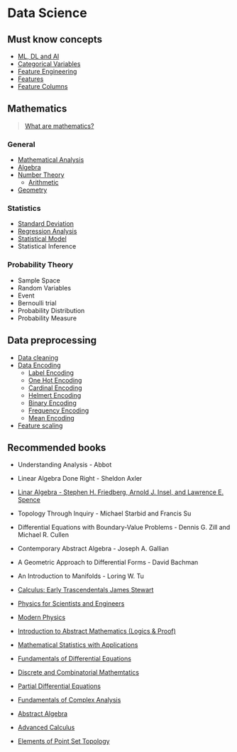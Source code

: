 # Data Science



## Must know concepts 

* [ML, DL and AI](glossary/differences/README.md)
* [Categorical Variables](glossary/categorical-variables/README.md)
* [Feature Engineering](glossary/feature-engineering/README.md)
* [Features](glossary/features/README.md)
* [Feature Columns](glossary/feature-columns/README.md)

## Mathematics

> [What are mathematics?](./mathematics/README.md)

### General

* [Mathematical Analysis](mathematics/analysis/README.md)
* [Algebra](mathematics/algebra/README.md)
* [Number Theory](mathematics/number-theory/README.md)
    * [Arithmetic](mathematics/number-theory/arithmetic/README.md)
* [Geometry](mathematics/geometry/README.md)

### Statistics

* [Standard Deviation](statistics/standard-deviation/README.md)
* [Regression Analysis](statistics/regression/README.md)
* [Statistical Model](statistics/statistical-model/README.md)
* Statistical Inference

### Probability Theory

* Sample Space
* Random Variables
* Event
* Bernoulli trial
* Probability Distribution
* Probability Measure

## Data preprocessing
* [Data cleaning](preprocessing/data-cleaning/README.md)
* [Data Encoding](preprocessing/data-encoding/README.md)
    * [Label Encoding](preprocessing/data-encoding/label-encoding/README.md)
    * [One Hot Encoding](preprocessing/data-encoding/one-hot-encoding/README.md)
    * [Cardinal Encoding](preprocessing/data-encoding/cardinal-encoding/README.md)
    * [Helmert Encoding](preprocessing/data-encoding/helmert-encoding/README.md)
    * [Binary Encoding](preprocessing/data-encoding/binary-encoding/README.md)
    * [Frequency Encoding](preprocessing/data-encoding/frequency-encoding/README.md)
    * [Mean Encoding](preprocessing/data-encoding/mean-encoding/README.md)
* [Feature scaling](preprocessing/feature-scaling/README.md)

## Recommended books

* Understanding Analysis - Abbot
* Linear Algebra Done Right - Sheldon Axler
* [Linar Algebra - Stephen H. Friedberg, Arnold J. Insel, and Lawrence E. Spence](https://www.amazon.com/gp/product/B006RLNDNW/ref=as_li_tl?ie=UTF8&camp=1789&creative=9325&creativeASIN=B006RLNDNW&linkCode=as2&tag=themathsorc0e-20&linkId=686b251dc5346453a8f22f4d031a0295)
* Topology Through Inquiry - Michael Starbid and Francis Su
* Differential Equations with Boundary-Value Problems - Dennis G. Zill and Michael R. Cullen
* Contemporary Abstract Algebra - Joseph A. Gallian
* A Geometric Approach to Differential Forms - David Bachman
* An Introduction to Manifolds - Loring W. Tu

* [Calculus: Early Trascendentals  James Stewart](https://www.amazon.com/gp/product/1285741552/ref=as_li_tl?ie=UTF8&camp=1789&creative=9325&creativeASIN=1285741552&linkCode=as2&tag=themathsorc0e-20&linkId=eade20a26f754a24a315d2e150c747b8)
* [Physics for Scientists and Engineers](https://www.amazon.com/gp/product/1337553298/ref=as_li_tl?ie=UTF8&camp=1789&creative=9325&creativeASIN=1337553298&linkCode=as2&tag=themathsorc0e-20&linkId=6b4fc3fab5f4f91c66403f9d9b3e580a)
* [Modern Physics](https://www.amazon.com/gp/product/142925078X/ref=as_li_tl?ie=UTF8&camp=1789&creative=9325&creativeASIN=142925078X&linkCode=as2&tag=themathsorc0e-20&linkId=0d61327012fe9552a44cb962d8f0caaa)
* [Introduction to Abstract Mathematics (Logics & Proof)](https://www.amazon.com/gp/product/B01FIW62VK/ref=as_li_tl?ie=UTF8&camp=1789&creative=9325&creativeASIN=B01FIW62VK&linkCode=as2&tag=themathsorc0e-20&linkId=eab2effe94825451ee2109e9a755c4f4)
* [Mathematical Statistics with Applications](https://www.amazon.com/gp/product/0495110817/ref=as_li_tl?ie=UTF8&camp=1789&creative=9325&creativeASIN=0495110817&linkCode=as2&tag=themathsorc0e-20&linkId=9779ec37c934f87c363aa97b4042b95b)
* [Fundamentals of Differential Equations](https://www.amazon.com/gp/product/0321977106/ref=as_li_tl?ie=UTF8&camp=1789&creative=9325&creativeASIN=0321977106&linkCode=as2&tag=themathsorc0e-20&linkId=d78781465a901632389485e9eb52c05c)
* [Discrete and Combinatorial Mathemtatics](https://www.amazon.com/gp/product/0321385020/ref=as_li_tl?ie=UTF8&camp=1789&creative=9325&creativeASIN=0321385020&linkCode=as2&tag=themathsorc0e-20&linkId=5eafedf1d8eeea210c6d320052cb2688)
* [Partial Differential Equations](https://www.amazon.com/gp/product/0470054565/ref=as_li_tl?ie=UTF8&camp=1789&creative=9325&creativeASIN=0470054565&linkCode=as2&tag=themathsorc0e-20&linkId=9fb102c799f4de40dca8c7c31781329e)
* [Fundamentals of Complex Analysis](https://www.amazon.com/gp/product/0134689488/ref=as_li_tl?ie=UTF8&camp=1789&creative=9325&creativeASIN=0134689488&linkCode=as2&tag=themathsorc0e-20&linkId=6939fe3c661c94a33e80fa9f0b0e4558)
* [Abstract Algebra](https://www.amazon.com/gp/product/1577665368/ref=as_li_tl?ie=UTF8&camp=1789&creative=9325&creativeASIN=1577665368&linkCode=as2&tag=themathsorc0e-20&linkId=e6bb73ff5cc814d2867bcb4e982f4571)
* [Advanced Calculus](https://www.amazon.com/gp/product/0821847910/ref=as_li_tl?ie=UTF8&camp=1789&creative=9325&creativeASIN=0821847910&linkCode=as2&tag=themathsorc0e-20&linkId=2821c04a61f543c55198009cb57888b0)
* [Elements of Point Set Topology](https://www.amazon.com/gp/product/0132692414/ref=as_li_tl?ie=UTF8&camp=1789&creative=9325&creativeASIN=0132692414&linkCode=as2&tag=themathsorc0e-20&linkId=2d741ee5d787035c75bbe0b5dc32f403)
